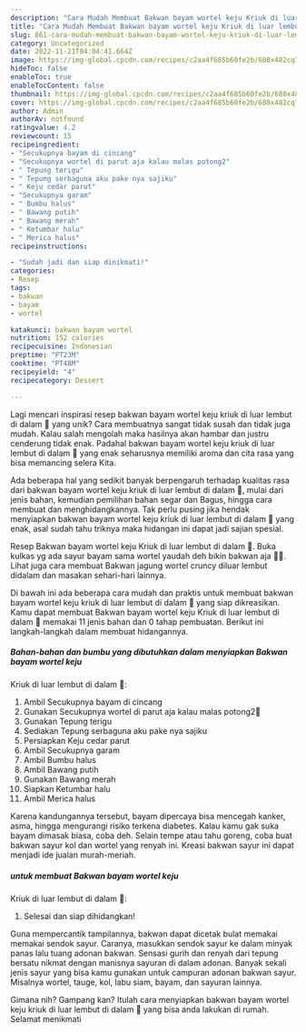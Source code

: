 ```yaml
---
description: "Cara Mudah Membuat Bakwan bayam wortel keju Kriuk di luar lembut di dalam 🤤 yang Mantap"
title: "Cara Mudah Membuat Bakwan bayam wortel keju Kriuk di luar lembut di dalam 🤤 yang Mantap"
slug: 861-cara-mudah-membuat-bakwan-bayam-wortel-keju-kriuk-di-luar-lembut-di-dalam-yang-mantap
category: Uncategorized
date: 2022-11-21T04:04:41.664Z
image: https://img-global.cpcdn.com/recipes/c2aa4f685b60fe2b/680x482cq70/bakwan-bayam-wortel-keju-kriuk-di-luar-lembut-di-dalam-foto-resep-utama.jpg
hideToc: false
enableToc: true
enableTocContent: false
thumbnail: https://img-global.cpcdn.com/recipes/c2aa4f685b60fe2b/680x482cq70/bakwan-bayam-wortel-keju-kriuk-di-luar-lembut-di-dalam-foto-resep-utama.jpg
cover: https://img-global.cpcdn.com/recipes/c2aa4f685b60fe2b/680x482cq70/bakwan-bayam-wortel-keju-kriuk-di-luar-lembut-di-dalam-foto-resep-utama.jpg
author: Admin
authorAv: notfound
ratingvalue: 4.2
reviewcount: 15
recipeingredient:
- "Secukupnya bayam di cincang"
- "Secukupnya wortel di parut aja kalau malas potong2"
- " Tepung terigu"
- " Tepung serbaguna aku pake nya sajiku"
- " Keju cedar parut"
- "Secukupnya garam"
- " Bumbu halus"
- " Bawang putih"
- " Bawang merah"
- " Ketumbar halu"
- " Merica halus"
recipeinstructions:

- "Sudah jadi dan siap dinikmati!"
categories:
- Resep
tags:
- bakwan
- bayam
- wortel

katakunci: bakwan bayam wortel 
nutrition: 152 calories
recipecuisine: Indonesian
preptime: "PT23M"
cooktime: "PT48M"
recipeyield: "4"
recipecategory: Dessert

---
```





Lagi mencari inspirasi resep bakwan bayam wortel keju
kriuk di luar lembut di dalam 🤤 yang unik? Cara membuatnya sangat tidak susah dan tidak juga mudah. Kalau salah mengolah maka hasilnya akan hambar dan justru cenderung tidak enak. Padahal bakwan bayam wortel keju
kriuk di luar lembut di dalam 🤤 yang enak seharusnya memiliki aroma dan cita rasa yang bisa memancing selera Kita.





Ada beberapa hal yang sedikit banyak berpengaruh terhadap kualitas rasa dari bakwan bayam wortel keju
kriuk di luar lembut di dalam 🤤, mulai dari jenis bahan, kemudian pemilihan bahan segar dan Bagus, hingga cara membuat dan menghidangkannya. Tak perlu pusing jika hendak menyiapkan bakwan bayam wortel keju
kriuk di luar lembut di dalam 🤤 yang enak,      asal sudah tahu triknya maka hidangan ini dapat jadi sajian spesial.














Resep Bakwan bayam wortel keju Kriuk di luar lembut di dalam 🤤. Buka kulkas yg ada sayur bayam sama wortel yaudah deh bikin bakwan aja 🤣😬. Lihat juga cara membuat Bakwan jagung wortel cruncy diluar lembut didalam dan masakan sehari-hari lainnya.






Di bawah ini ada beberapa cara mudah dan praktis untuk membuat bakwan bayam wortel keju
kriuk di luar lembut di dalam 🤤 yang siap dikreasikan. Kamu dapat membuat Bakwan bayam wortel keju
Kriuk di luar lembut di dalam 🤤 memakai 11 jenis bahan dan 0 tahap pembuatan. Berikut ini langkah-langkah dalam membuat hidangannya.

<!--inarticleads1-->

##### Bahan-bahan dan bumbu yang dibutuhkan dalam menyiapkan Bakwan bayam wortel keju
Kriuk di luar lembut di dalam 🤤:

1. Ambil Secukupnya bayam di cincang
1. Gunakan Secukupnya wortel di parut aja kalau malas potong2😬
1. Gunakan  Tepung terigu
1. Sediakan  Tepung serbaguna aku pake nya sajiku
1. Persiapkan  Keju cedar parut
1. Ambil Secukupnya garam
1. Ambil  Bumbu halus
1. Ambil  Bawang putih
1. Gunakan  Bawang merah
1. Siapkan  Ketumbar halu
1. Ambil  Merica halus


Karena kandungannya tersebut, bayam dipercaya bisa mencegah kanker, asma, hingga mengurangi risiko terkena diabetes. Kalau kamu gak suka bayam dimasak biasa, coba deh. Selain tempe atau tahu goreng, coba buat bakwan sayur kol dan wortel yang renyah ini. Kreasi bakwan sayur ini dapat menjadi ide jualan murah-meriah. 

<!--inarticleads2-->

#####  untuk membuat Bakwan bayam wortel keju
Kriuk di luar lembut di dalam 🤤:


1. Selesai dan siap dihidangkan!

Guna mempercantik tampilannya, bakwan dapat dicetak bulat memakai memakai sendok sayur. Caranya, masukkan sendok sayur ke dalam minyak panas lalu tuang adonan bakwan. Sensasi gurih dan renyah dari tepung bersatu nikmat dengan manisnya sayuran di dalam adonan. Banyak sekali jenis sayur yang bisa kamu gunakan untuk campuran adonan bakwan sayur. Misalnya wortel, tauge, kol, labu siam, bayam, dan sayuran lainnya. 

Gimana nih? Gampang kan? Itulah cara menyiapkan bakwan bayam wortel keju
kriuk di luar lembut di dalam 🤤 yang bisa anda lakukan di rumah. Selamat menikmati
